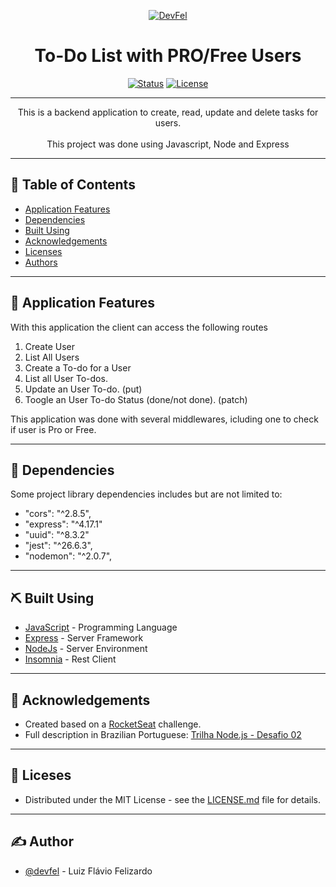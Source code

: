 <p align="center">
  <a href="https://devfel.com/" rel="noopener">
 <img  src="https://devfel.com/imgs/devfel-logo-01.JPG" alt="DevFel"></a>
</p>

<h1 align="center">To-Do List with PRO/Free Users</h1>

<div align="center">

[![Status](https://img.shields.io/badge/status-active-success.svg)]()
[![License](https://img.shields.io/badge/license-MIT-blue.svg)](/LICENSE)

</div>

---

<p align="center"> 
This is a backend application to create, read, update and delete tasks for users. <br/><br/>
This project was done using Javascript, Node and Express</p>

---

## 📝 Table of Contents

- [Application Features](#features)
- [Dependencies](#dependencies)
- [Built Using](#built_using)
- [Acknowledgements](#acknowledgements)
- [Licenses](#licenses)
- [Authors](#authors)

---

## 🧐 Application Features <a name = "features"></a>

With this application the client can access the following routes<br/>

1. Create User <br/>
1. List All Users <br/>
1. Create a To-do for a User <br/>
1. List all User To-dos. <br/>
1. Update an User To-do. (put) <br/>
1. Toogle an User To-do Status (done/not done). (patch) <br/>

This application was done with several middlewares, icluding one to check if user is Pro or Free. <br/>

---

## 🔁 Dependencies <a name = "dependencies"></a>

Some project library dependencies includes but are not limited to:

- "cors": "^2.8.5",
- "express": "^4.17.1"
- "uuid": "^8.3.2"
- "jest": "^26.6.3",
- "nodemon": "^2.0.7",

---

## ⛏️ Built Using <a name = "built_using"></a>

- [JavaScript](https://www.javascript.com/) - Programming Language
- [Express](https://expressjs.com/) - Server Framework
- [NodeJs](https://nodejs.org/en/) - Server Environment
- [Insomnia](https://insomnia.rest/) - Rest Client

---

## 🎉 Acknowledgements <a name = "acknowledgements"></a>

- Created based on a [RocketSeat](https://rocketseat.com.br/) challenge.
- Full description in Brazilian Portuguese: [Trilha Node.js - Desafio 02](https://www.notion.so/Desafio-02-Trabalhando-com-middlewares-4f89bf538c2e4ee291382b92bdc36790)

---

## 📝 Liceses <a name = "licenses"></a>

- Distributed under the MIT License - see the [LICENSE.md](https://github.com/devfel/todo-list-premium/blob/master/LICENSE.md) file for details.

---

## ✍️ Author <a name = "authors"></a>

- [@devfel](https://devfel.com/) - Luiz Flávio Felizardo
